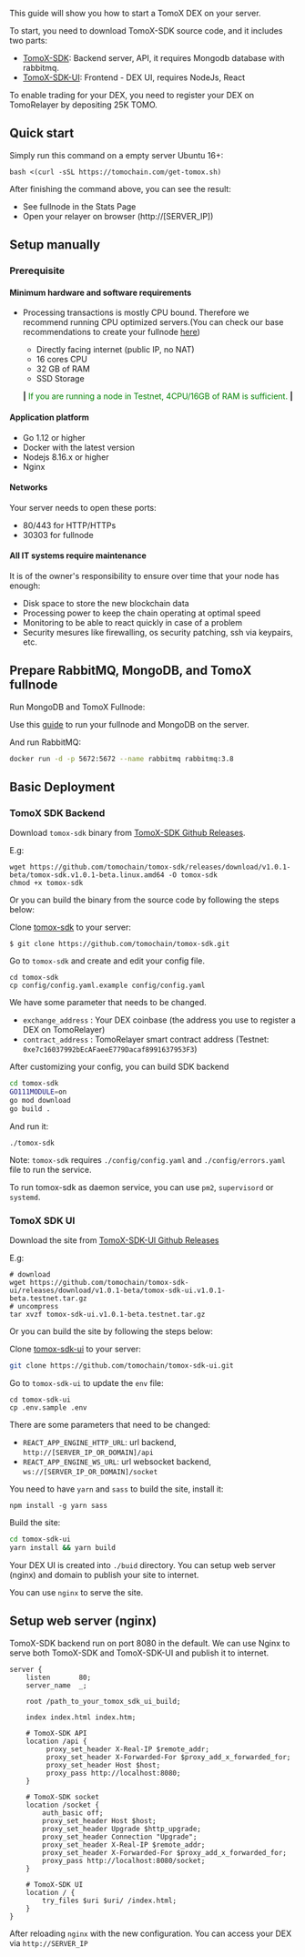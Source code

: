 This guide will show you how to start a TomoX DEX on your server.

To start, you need to download TomoX-SDK source code, and it includes two parts:

* [TomoX-SDK](https://github.com/tomochain/tomox-sdk): Backend server, API, it requires Mongodb database with rabbitmq.
* [TomoX-SDK-UI](https://github.com/tomochain/tomox-sdk-ui): Frontend - DEX UI, requires NodeJs, React

To enable trading for your DEX, you need to register your DEX on TomoRelayer by depositing 25K TOMO.

## Quick start
Simply run this command on a empty server Ubuntu 16+:
```
bash <(curl -sSL https://tomochain.com/get-tomox.sh)
```
After finishing the command above, you can see the result:

- See fullnode in the Stats Page
- Open your relayer on browser (http://[SERVER_IP])


## Setup manually

### Prerequisite ###

#### Minimum hardware and software requirements ####

* Processing transactions is mostly CPU bound. Therefore we recommend running CPU
optimized servers.(You can check our base recommendations to create your
fullnode [here](https://docs.tomochain.com/masternode/requirements/))

    * Directly facing internet (public IP, no NAT)
    * 16 cores CPU
    * 32 GB of RAM
    * SSD Storage

    **|** <span style="color:green"> If you are running a node in Testnet, 4CPU/16GB
    of RAM is sufficient. </span> **|**

#### Application platform ####

* Go 1.12 or higher
* Docker with the latest version
* Nodejs 8.16.x or higher
* Nginx

#### Networks ####

Your server needs to open these ports:

* 80/443 for HTTP/HTTPs
* 30303 for fullnode

#### All IT systems require maintenance ####

It is of the owner's responsibility to ensure over time that your node has enough:

* Disk space to store the new blockchain data
* Processing power to keep the chain operating at optimal speed
* Monitoring to be able to react quickly in case of a problem
* Security mesures like firewalling, os security patching, ssh via keypairs, etc.


## Prepare RabbitMQ, MongoDB, and TomoX fullnode

Run MongoDB and TomoX Fullnode:

Use this [guide](/masternode/tomox-fullnode/) to run your fullnode and MongoDB on the server.

And run RabbitMQ:

```bash
docker run -d -p 5672:5672 --name rabbitmq rabbitmq:3.8
```

## Basic Deployment ##

### TomoX SDK Backend

Download `tomox-sdk` binary from [TomoX-SDK Github Releases](https://github.com/tomochain/tomox-sdk/releases).

E.g:
```
wget https://github.com/tomochain/tomox-sdk/releases/download/v1.0.1-beta/tomox-sdk.v1.0.1-beta.linux.amd64 -O tomox-sdk
chmod +x tomox-sdk
```

Or you can build the binary from the source code by following the steps below:

Clone [tomox-sdk](https://github.com/tomochain/tomox-sdk.git) to your server:

`$ git clone https://github.com/tomochain/tomox-sdk.git`

Go to `tomox-sdk` and create and edit your config file.
```
cd tomox-sdk
cp config/config.yaml.example config/config.yaml
```

We have some parameter that needs to be changed.

* `exchange_address` : Your DEX coinbase (the address you use to register a DEX on TomoRelayer)
* `contract_address` : TomoRelayer smart contract address (Testnet: `0xe7c16037992bEcAFaeeE779Dacaf8991637953F3`)

After customizing your config, you can build SDK backend

```bash
cd tomox-sdk
GO111MODULE=on
go mod download
go build .
```

And run it:
```
./tomox-sdk
```
Note: `tomox-sdk` requires `./config/config.yaml` and `./config/errors.yaml` file to run the service.

To run tomox-sdk as daemon service, you can use `pm2`, `supervisord` or `systemd`.

### TomoX SDK UI ###
Download the site from [TomoX-SDK-UI Github Releases](https://github.com/tomochain/tomox-sdk-ui/releases)

E.g:
```
# download
wget https://github.com/tomochain/tomox-sdk-ui/releases/download/v1.0.1-beta/tomox-sdk-ui.v1.0.1-beta.testnet.tar.gz
# uncompress
tar xvzf tomox-sdk-ui.v1.0.1-beta.testnet.tar.gz
```

Or you can build the site by following the steps below:

Clone [tomox-sdk-ui](https://github.com/tomochain/tomox-sdk-ui.git) to your server:
```bash
git clone https://github.com/tomochain/tomox-sdk-ui.git
```
Go to `tomox-sdk-ui` to update the `env` file:
```
cd tomox-sdk-ui
cp .env.sample .env
```
There are some parameters that need to be changed:

- `REACT_APP_ENGINE_HTTP_URL`: url backend, `http://[SERVER_IP_OR_DOMAIN]/api`
- `REACT_APP_ENGINE_WS_URL`: url websocket backend, `ws://[SERVER_IP_OR_DOMAIN]/socket`

You need to have `yarn` and `sass` to build the site, install it:
```
npm install -g yarn sass
```
Build the site:

```bash
cd tomox-sdk-ui
yarn install && yarn build
```

Your DEX UI is created into `./buid` directory. You can setup web server (nginx) and domain to publish your site to internet.

You can use `nginx` to serve the site.

## Setup web server (nginx)

TomoX-SDK backend run on port 8080 in the default. We can use Nginx to serve both TomoX-SDK and TomoX-SDK-UI and publish it to internet.

```
server {
    listen       80;
    server_name  _;

    root /path_to_your_tomox_sdk_ui_build;

    index index.html index.htm;

    # TomoX-SDK API
    location /api {
         proxy_set_header X-Real-IP $remote_addr;
         proxy_set_header X-Forwarded-For $proxy_add_x_forwarded_for;
         proxy_set_header Host $host;
         proxy_pass http://localhost:8080;
    }

    # TomoX-SDK socket
    location /socket {
        auth_basic off;
        proxy_set_header Host $host;
        proxy_set_header Upgrade $http_upgrade;
        proxy_set_header Connection "Upgrade";
        proxy_set_header X-Real-IP $remote_addr;
        proxy_set_header X-Forwarded-For $proxy_add_x_forwarded_for;
        proxy_pass http://localhost:8080/socket;
    }

    # TomoX-SDK UI
    location / {
        try_files $uri $uri/ /index.html;
    }
}
```

After reloading `nginx` with the new configuration. You can access your DEX via `http://SERVER_IP`


